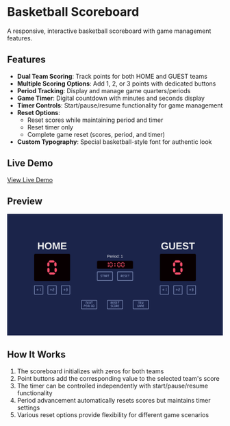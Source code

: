 # Basketball Scoreboard

A responsive, interactive basketball scoreboard with game management features.

## Features

- **Dual Team Scoring**: Track points for both HOME and GUEST teams
- **Multiple Scoring Options**: Add 1, 2, or 3 points with dedicated buttons
- **Period Tracking**: Display and manage game quarters/periods
- **Game Timer**: Digital countdown with minutes and seconds display
- **Timer Controls**: Start/pause/resume functionality for game management
- **Reset Options**:
    - Reset scores while maintaining period and timer
    - Reset timer only
    - Complete game reset (scores, period, and timer)
- **Custom Typography**: Special basketball-style font for authentic look

## Live Demo

[View Live Demo](https://basketball-scoreboard-23.netlify.app/)

## Preview

![Basketball Scoreboard Screenshot](assets/demo.png)

## How It Works

1. The scoreboard initializes with zeros for both teams
2. Point buttons add the corresponding value to the selected team's score
3. The timer can be controlled independently with start/pause/resume functionality
4. Period advancement automatically resets scores but maintains timer settings
5. Various reset options provide flexibility for different game scenarios